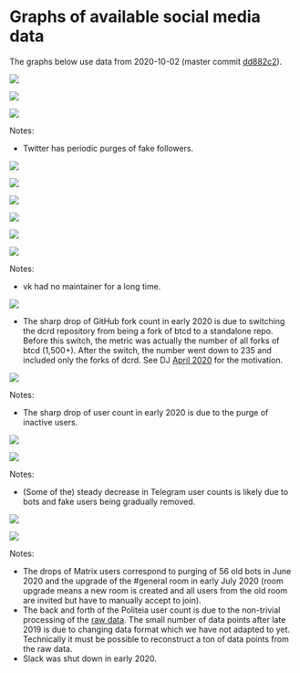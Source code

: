 # Graphs of available social media data

The graphs below use data from 2020-10-02 (master commit [dd882c2](https://github.com/xaur/social-media-data/commit/dd882c25fb187852f96eaabd93206c266d36e69c)).

![](twitter-decredproject.png)

![](twitter-regional.png)

![](twitter-other.png)

Notes:

- Twitter has periodic purges of fake followers.

![](facebook.png)

![](facebook-posts30d.png)

![](instagram.png)

![](youtube.png)

![](linkedin.png)

![](vk.png)

Notes:

- vk had no maintainer for a long time.

![](github.png)

- The sharp drop of GitHub fork count in early 2020 is due to switching the dcrd repository from being a fork of btcd to a standalone repo. Before this switch, the metric was actually the number of all forks of btcd (1,500+). After the switch, the number went down to 235 and included only the forks of dcrd. See DJ [April 2020](https://xaur.github.io/decred-news/journal/202004.html#development) for the motivation.

![](discord.png)

Notes:

- The sharp drop of user count in early 2020 is due to the purge of inactive users.

![](telegram-Decred.png)

![](telegram.png)

Notes:

- (Some of the) steady decrease in Telegram user counts is likely due to bots and fake users being gradually removed.

![](medium.png)

![](other-platforms.png)

Notes:

- The drops of Matrix users correspond to purging of 56 old bots in June 2020 and the upgrade of the #general room in early July 2020 (room upgrade means a new room is created and all users from the old room are invited but have to manually accept to join).
- The back and forth of the Politeia user count is due to the non-trivial processing of the [raw data](https://github.com/decred-proposals/mainnet). The small number of data points after late 2019 is due to changing data format which we have not adapted to yet. Technically it must be possible to reconstruct a ton of data points from the raw data.
- Slack was shut down in early 2020.
